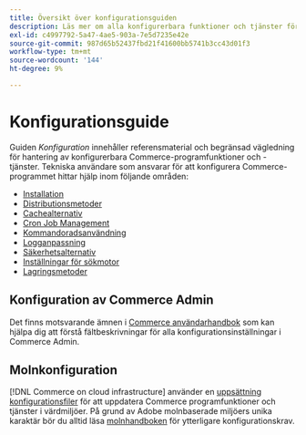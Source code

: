 ```yaml
---
title: Översikt över konfigurationsguiden
description: Läs mer om alla konfigurerbara funktioner och tjänster för ditt Adobe Commerce-program.
exl-id: c4997792-5a47-4ae5-903a-7e5d7235e42e
source-git-commit: 987d65b52437fbd21f41600bb5741b3cc43d01f3
workflow-type: tm+mt
source-wordcount: '144'
ht-degree: 9%

---
```


# Konfigurationsguide

Guiden _Konfiguration_ innehåller referensmaterial och begränsad vägledning för hantering av konfigurerbara Commerce-programfunktioner och -tjänster. Tekniska användare som ansvarar för att konfigurera Commerce-programmet hittar hjälp inom följande områden:

- [Installation](../configuration/bootstrap/initialization.md)
- [Distributionsmetoder](../configuration/deployment/overview.md)
- [Cachealternativ](../configuration/cache/caching-overview.md)
- [Cron Job Management](../configuration/cron/custom-cron.md)
- [Kommandoradsanvändning](../configuration/cli/config-cli.md)
- [Logganpassning](../configuration/logs/custom-logging.md)
- [Säkerhetsalternativ](../configuration/security/overview.md)
- [Inställningar för sökmotor](../configuration/search/configure-search-engine.md)
- [Lagringsmetoder](../configuration/storage/memcached.md)

## Konfiguration av Commerce Admin

Det finns motsvarande ämnen i [Commerce användarhandbok](https://experienceleague.adobe.com/en/docs/commerce-admin/config/guide-overview) som kan hjälpa dig att förstå fältbeskrivningar för alla konfigurationsinställningar i Commerce Admin.

## Molnkonfiguration

[!DNL Commerce on cloud infrastructure] använder en [uppsättning konfigurationsfiler](https://experienceleague.adobe.com/docs/commerce-cloud-service/user-guide/configure/overview.html) för att uppdatera Commerce programfunktioner och tjänster i värdmiljöer. På grund av Adobe molnbaserade miljöers unika karaktär bör du alltid läsa [molnhandboken](https://experienceleague.adobe.com/docs/commerce-cloud-service/user-guide/overview.html) för ytterligare konfigurationskrav.
